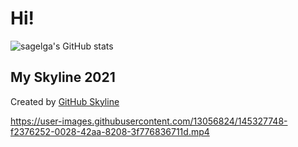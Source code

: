 # Hi!
![sagelga's GitHub stats](https://github-readme-stats.vercel.app/api?username=sagelga&show_icons=true)

## My Skyline 2021
Created by [GitHub Skyline](https://skyline.github.com/sagelga/2021)

https://user-images.githubusercontent.com/13056824/145327748-f2376252-0028-42aa-8208-3f776836711d.mp4
